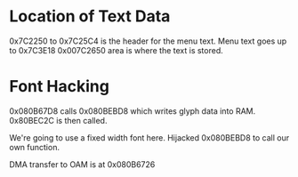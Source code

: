 Location of Text Data
=====================
0x7C2250 to 0x7C25C4 is the header for the menu text.
Menu text goes up to 0x7C3E18
0x007C2650 area is where the text is stored.

Font Hacking
============
0x080B67D8 calls 0x080BEBD8 which writes glyph data into RAM.
0x80BEC2C is then called.

We're going to use a fixed width font here.
Hijacked 0x080BEBD8 to call our own function.

DMA transfer to OAM is at 0x080B6726
